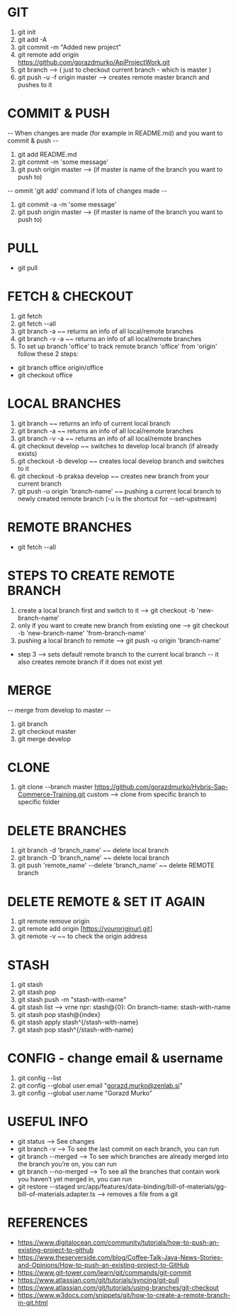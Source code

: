 # GIT

1. git init
2. git add -A
3. git commit -m "Added new project"
4. git remote add origin https://github.com/gorazdmurko/ApiProjectWork.git
5. git branch --> ( just to checkout current branch - which is master )
6. git push -u -f origin master --> creates remote master branch and pushes to it

# COMMIT & PUSH
-- When changes are made (for example in README.md) and you want to commit & push --

1. git add README.md
2. git commit -m 'some message'
3. git push origin master --> (if master is name of the branch you want to push to)

-- ommit 'git add' command if lots of changes made --

1. git commit -a -m 'some message'
2. git push origin master --> (if master is name of the branch you want to push to)
 
# PULL
- git pull

# FETCH & CHECKOUT
1. git fetch
2. git fetch --all
3. git branch -a ~~ returns an info of all local/remote branches
4. git branch -v -a ~~ returns an info of all local/remote branches
5. To set up branch 'office' to track remote branch 'office' from 'origin' follow these 2 steps:
- git branch office origin/office
- git checkout office

# LOCAL BRANCHES
1. git branch ~~ returns an info of current local branch
2. git branch -a ~~ returns an info of all local/remote branches
3. git branch -v -a ~~ returns an info of all local/remote branches
4. git checkout develop ~~ switches to develop local branch (if already exists)
5. git checkout -b develop ~~ creates local develop branch and switches to it
6. git checkout -b praksa develop ~~ creates new branch from your current branch
7. git push -u origin 'branch-name' ~~ pushing a current local branch to newly created remote branch (-u is the shortcut for --set-upstream)

# REMOTE BRANCHES
- git fetch --all
# STEPS TO CREATE REMOTE BRANCH
1. create a local branch first and switch to it --> git checkout -b 'new-branch-name'
2. only if you want to create new branch from existing one --> git checkout -b 'new-branch-name' 'from-branch-name'
3. pushing a local branch to remote --> git push -u origin 'branch-name'
- step 3 --> sets default remote branch to the current local branch -- it also creates remote branch if it does not exist yet

# MERGE
-- merge from develop to master --

1. git branch
2. git checkout master
3. git merge develop

# CLONE
1. git clone --branch master https://github.com/gorazdmurko/Hybris-Sap-Commerce-Training.git custom --> clone from specific branch to specific folder

# DELETE BRANCHES
1. git branch -d 'branch_name' ~~ delete local branch
2. git branch -D 'branch_name' ~~ delete local branch
3. git push 'remote_name' --delete 'branch_name' ~~ delete REMOTE branch

# DELETE REMOTE & SET IT AGAIN
1. git remote remove origin
2. git remote add origin [https://youroriginurl.git]
3. git remote -v ~~ to check the origin address

# STASH
1. git stash
2. git stash pop
3. git stash push -m "stash-with-name"
4. git stash list --> vrne npr: stash@{0}: On branch-name: stash-with-name
5. git stash pop stash@{index}
6. git stash apply stash^{/stash-with-name}
7. git stash pop stash^{/stash-with-name}

# CONFIG - change email & username
1. git config --list
2. git config --global user.email "gorazd.murko@zenlab.si"
3. git config --global user.name "Gorazd Murko"

# USEFUL INFO
- git status --> See changes
- git branch -v --> To see the last commit on each branch, you can run
- git branch --merged --> To see which branches are already merged into the branch you’re on, you can run
- git branch --no-merged --> To see all the branches that contain work you haven’t yet merged in, you can run
- git restore --staged src/app/features/data-binding/bill-of-materials/gg-bill-of-materials.adapter.ts --> removes a file from a git

# REFERENCES
- https://www.digitalocean.com/community/tutorials/how-to-push-an-existing-project-to-github
- https://www.theserverside.com/blog/Coffee-Talk-Java-News-Stories-and-Opinions/How-to-push-an-existing-project-to-GitHub
- https://www.git-tower.com/learn/git/commands/git-commit
- https://www.atlassian.com/git/tutorials/syncing/git-pull
- https://www.atlassian.com/git/tutorials/using-branches/git-checkout
- https://www.w3docs.com/snippets/git/how-to-create-a-remote-branch-in-git.html
